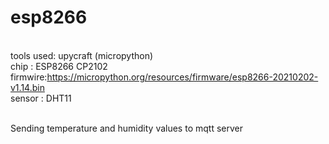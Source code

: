 # esp8266
<br />tools used: upycraft (micropython)
<br />chip : ESP8266 CP2102
<br />firmwire:https://micropython.org/resources/firmware/esp8266-20210202-v1.14.bin
<br />sensor : DHT11

<br />Sending temperature and humidity values to mqtt server
